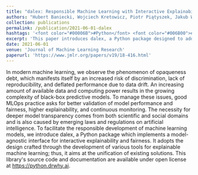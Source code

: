 ```yaml
---
title: "dalex: Responsible Machine Learning with Interactive Explainability and Fairness in Python"
authors: "Hubert Baniecki, Wojciech Kretowicz, Piotr Piątyszek, Jakub Wiśniewski, Przemyslaw Biecek"
collection: publications
permalink: /publication/2021-06-01-dalex
hashtags: '<font color="#00006B">#Python</font> <font color="#006B00">#software</font>'
excerpt: 'This paper introduces dalex, a Python package designed to address the challenges of model opaqueness by providing a unified, model-agnostic interface for explainability and fairness in machine learning. Aimed at promoting responsible AI development, dalex supports validation, transparency, and continuous monitoring, aligning with both scientific demands and emerging regulatory requirements.'
date: 2021-06-01
venue: 'Journal of Machine Learning Research'
paperurl: 'https://www.jmlr.org/papers/v19/18-416.html'
---
```

In modern machine learning, we observe the phenomenon of opaqueness debt, which manifests itself by an increased risk of discrimination, lack of reproducibility, and deflated performance due to data drift. An increasing amount of available data and computing power results in the growing complexity of black-box predictive models. To manage these issues, good MLOps practice asks for better validation of model performance and fairness, higher explainability, and continuous monitoring. The necessity for deeper model transparency comes from both scientific and social domains and is also caused by emerging laws and regulations on artificial intelligence. To facilitate the responsible development of machine learning models, we introduce dalex, a Python package which implements a model-agnostic interface for interactive explainability and fairness. It adopts the design crafted through the development of various tools for explainable machine learning; thus, it aims at the unification of existing solutions. This library's source code and documentation are available under open license at https://python.drwhy.ai.

